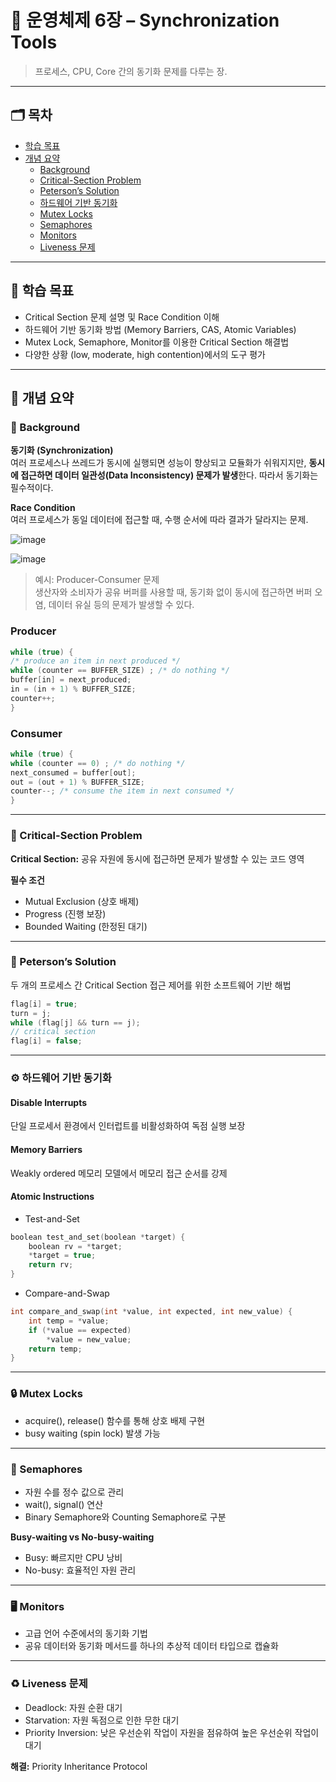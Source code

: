 # 📘 운영체제 6장 – Synchronization Tools

> 프로세스, CPU, Core 간의 동기화 문제를 다루는 장.

---

## 🗂️ 목차

- [학습 목표](#학습-목표)
- [개념 요약](#개념-요약)
  - [Background](#background)
  - [Critical-Section Problem](#critical-section-problem)
  - [Peterson’s Solution](#petersons-solution)
  - [하드웨어 기반 동기화](#하드웨어-기반-동기화)
  - [Mutex Locks](#mutex-locks)
  - [Semaphores](#semaphores)
  - [Monitors](#monitors)
  - [Liveness 문제](#liveness-문제)

---

## 🚀 학습 목표

- Critical Section 문제 설명 및 Race Condition 이해
- 하드웨어 기반 동기화 방법 (Memory Barriers, CAS, Atomic Variables)
- Mutex Lock, Semaphore, Monitor를 이용한 Critical Section 해결법
- 다양한 상황 (low, moderate, high contention)에서의 도구 평가

---

## 📌 개념 요약

### 🔹 Background

**동기화 (Synchronization)**  
여러 프로세스나 쓰레드가 동시에 실행되면 성능이 향상되고 모듈화가 쉬워지지만, **동시에 접근하면 데이터 일관성(Data Inconsistency) 문제가 발생**한다. 따라서 동기화는 필수적이다.

**Race Condition**  
여러 프로세스가 동일 데이터에 접근할 때, 수행 순서에 따라 결과가 달라지는 문제.

![image](https://github.com/user-attachments/assets/cc228596-3384-4be8-b308-60b962d8ad59)

![image](https://github.com/user-attachments/assets/5f7cb42b-44b2-4a12-8a5e-7293996d98da)

> 예시: Producer-Consumer 문제  
> 생산자와 소비자가 공유 버퍼를 사용할 때, 동기화 없이 동시에 접근하면 버퍼 오염, 데이터 유실 등의 문제가 발생할 수 있다.

### Producer
```c
while (true) {
/* produce an item in next produced */ 
while (counter == BUFFER_SIZE) ; /* do nothing */ 
buffer[in] = next_produced; 
in = (in + 1) % BUFFER_SIZE; 
counter++; 
}
```

### Consumer
```c
while (true) {
while (counter == 0) ; /* do nothing */ 
next_consumed = buffer[out]; 
out = (out + 1) % BUFFER_SIZE; 
counter--; /* consume the item in next consumed */ 
}
```

---

### 🚧 Critical-Section Problem

**Critical Section:** 공유 자원에 동시에 접근하면 문제가 발생할 수 있는 코드 영역

**필수 조건**

- Mutual Exclusion (상호 배제)
- Progress (진행 보장)
- Bounded Waiting (한정된 대기)

---

### 📐 Peterson’s Solution

두 개의 프로세스 간 Critical Section 접근 제어를 위한 소프트웨어 기반 해법

```c
flag[i] = true;
turn = j;
while (flag[j] && turn == j);
// critical section
flag[i] = false;
```

---

### ⚙️ 하드웨어 기반 동기화

#### Disable Interrupts

단일 프로세서 환경에서 인터럽트를 비활성화하여 독점 실행 보장

#### Memory Barriers

Weakly ordered 메모리 모델에서 메모리 접근 순서를 강제

#### Atomic Instructions

- Test-and-Set

```c
boolean test_and_set(boolean *target) {
    boolean rv = *target;
    *target = true;
    return rv;
}
```

- Compare-and-Swap

```c
int compare_and_swap(int *value, int expected, int new_value) {
    int temp = *value;
    if (*value == expected)
        *value = new_value;
    return temp;
}
```

---

### 🔒 Mutex Locks

- acquire(), release() 함수를 통해 상호 배제 구현
- busy waiting (spin lock) 발생 가능

---

### 🔑 Semaphores

- 자원 수를 정수 값으로 관리
- wait(), signal() 연산
- Binary Semaphore와 Counting Semaphore로 구분

**Busy-waiting vs No-busy-waiting**

- Busy: 빠르지만 CPU 낭비
- No-busy: 효율적인 자원 관리

---

### 🖥️ Monitors

- 고급 언어 수준에서의 동기화 기법
- 공유 데이터와 동기화 메서드를 하나의 추상적 데이터 타입으로 캡슐화

---

### ♻️ Liveness 문제

- Deadlock: 자원 순환 대기
- Starvation: 자원 독점으로 인한 무한 대기
- Priority Inversion: 낮은 우선순위 작업이 자원을 점유하여 높은 우선순위 작업이 대기

**해결:** Priority Inheritance Protocol

